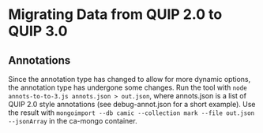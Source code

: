 # Migrating Data from QUIP 2.0 to QUIP 3.0

## Annotations

Since the annotation type has changed to allow for more dynamic options, the annotation type has undergone some changes.
Run the tool with `node annots-to-to-3.js annots.json > out.json`, where annots.json is a list of QUIP 2.0 style annotations (see debug-annot.json for a short example).
Use the result with `mongoimport --db camic --collection mark --file out.json --jsonArray` in the ca-mongo container.
